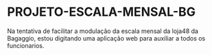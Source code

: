 # PROJETO-ESCALA-MENSAL-BG
Na tentativa de facilitar a modulação da escala mensal da loja48 da Bagaggio, estou digitando uma aplicação web para auxiliar a todos os funcionarios.
